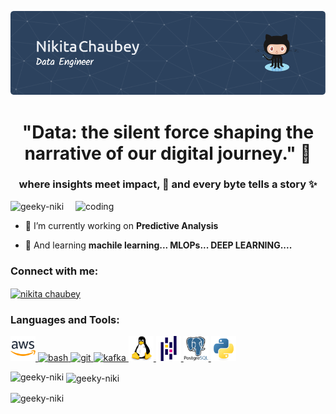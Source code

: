 ![logo](https://raw.githubusercontent.com/geeky-niki/geeky-niki/2c83bf87532d0050ffb27b766c0b8d681ea7faaf/github-header-image.png)
<h1 align="center">"Data: the silent force shaping the narrative of our digital journey." 🚀</h1>
<h3 align="center">where insights meet impact, 👋 and every byte tells a story ✨ </h3>

<img align = "right" alt = "coding" width = "400" src = "https://encrypted-tbn0.gstatic.com/images?q=tbn:ANd9GcRUzlMlzGZV07bZkz7u6noZIfZ-UGHsXNDU3w&usqp=CAU">
<p align="left"> <img src="https://komarev.com/ghpvc/?username=geeky-niki&label=Profile%20views&color=0e75b6&style=flat" alt="geeky-niki" /> </p>

- 🔭 I’m currently working on **Predictive Analysis**

- 🌱 And learning **machile learning... MLOPs... DEEP LEARNING....**

<h3 align="left">Connect with me:</h3>
<p align="left">
<a href="https://linkedin.com/in/nikita chaubey" target="blank"><img align="center" src="https://raw.githubusercontent.com/rahuldkjain/github-profile-readme-generator/master/src/images/icons/Social/linked-in-alt.svg" alt="nikita chaubey" height="30" width="40" /></a>
</p>

<h3 align="left">Languages and Tools:</h3>
<p align="left"> <a href="https://aws.amazon.com" target="_blank" rel="noreferrer"> <img src="https://raw.githubusercontent.com/devicons/devicon/master/icons/amazonwebservices/amazonwebservices-original-wordmark.svg" alt="aws" width="40" height="40"/> </a> <a href="https://www.gnu.org/software/bash/" target="_blank" rel="noreferrer"> <img src="https://www.vectorlogo.zone/logos/gnu_bash/gnu_bash-icon.svg" alt="bash" width="40" height="40"/> </a> <a href="https://git-scm.com/" target="_blank" rel="noreferrer"> <img src="https://www.vectorlogo.zone/logos/git-scm/git-scm-icon.svg" alt="git" width="40" height="40"/> </a> <a href="https://kafka.apache.org/" target="_blank" rel="noreferrer"> <img src="https://www.vectorlogo.zone/logos/apache_kafka/apache_kafka-icon.svg" alt="kafka" width="40" height="40"/> </a> <a href="https://www.linux.org/" target="_blank" rel="noreferrer"> <img src="https://raw.githubusercontent.com/devicons/devicon/master/icons/linux/linux-original.svg" alt="linux" width="40" height="40"/> </a> <a href="https://pandas.pydata.org/" target="_blank" rel="noreferrer"> <img src="https://raw.githubusercontent.com/devicons/devicon/2ae2a900d2f041da66e950e4d48052658d850630/icons/pandas/pandas-original.svg" alt="pandas" width="40" height="40"/> </a> <a href="https://www.postgresql.org" target="_blank" rel="noreferrer"> <img src="https://raw.githubusercontent.com/devicons/devicon/master/icons/postgresql/postgresql-original-wordmark.svg" alt="postgresql" width="40" height="40"/> </a> <a href="https://www.python.org" target="_blank" rel="noreferrer"> <img src="https://raw.githubusercontent.com/devicons/devicon/master/icons/python/python-original.svg" alt="python" width="40" height="40"/> </a> </p>

<p><img align="left" src="https://github-readme-stats.vercel.app/api/top-langs?username=geeky-niki&show_icons=true&locale=en&layout=compact" alt="geeky-niki" /></p>

<p>&nbsp;<img align="center" src="https://github-readme-stats.vercel.app/api?username=geeky-niki&show_icons=true&locale=en" alt="geeky-niki" /></p>

<p><img align="center" src="https://github-readme-streak-stats.herokuapp.com/?user=geeky-niki&" alt="geeky-niki" /></p>
